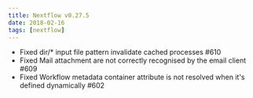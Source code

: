 ```yaml
---
title: Nextflow v0.27.5
date: 2018-02-16
tags: [nextflow]
---
```


- Fixed dir/* input file pattern invalidate cached processes #610
- Fixed Mail attachment are not correctly recognised by the email client #609
- Fixed Workflow metadata container attribute is not resolved when it's defined dynamically #602
